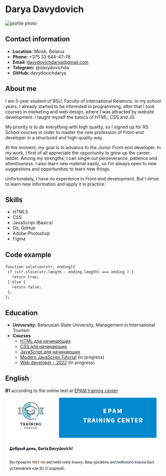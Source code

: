 # Darya Davydovich 

![profile photo](../rsschool-cv/assets/img/profile-photo.png)

## Contact information
- **Location:** Minsk, Belarus
- **Phone:** +375 33 644-47-76
- **Email:** davydovichdarya@gmail.com
- **Telegram:** @davydovichda
- **GitHub:** davydovichdarya

## About me
I am 3-year student of BSU, Faculty of International Relations. In my school years, I already started to be interested in programming, after that I took courses in marketing and web design, where I was attracted by website development. I taught myself the basics of HTML, CSS and JS.

My priority is to do everything with high quality, so I signed up for RS School courses in order to master the new profession of Front-end developer in a structured and high-quality way.

At the moment, my goal is to advance to the Junior Front-end developer. In my work, I first of all appreciate the opportunity to grow up the career ladder.
Among my strengths, I can single out perseverance, patience and attentiveness. I also learn new material easily, so I'm always open to new suggestions and opportunities to learn new things.

Unfortunately, I have no experience in Front-end development. But I strive to learn new information and apply it in practice.

## Skills
- HTML5
- CSS
- JavaScript (Basics)
- Git, GitHub
- Adobe Photoshop
- Figma

## Code example
```
function solution(str, ending){
 if (str.slice(str.length - ending.length) === ending ) {
   return true;
 } else {
   return false;
 };
};
```

## Education
- **University:** Belarusian State University, Management in International Tourism
- **Courses**
  - [HTML для начинающих](https://ru.code-basics.com/languages/html)
  - [CSS для начинающих](https://ru.code-basics.com/languages/css)
  - [JavaScript для начинающих](https://ru.code-basics.com/languages/javascript)
  - [Modern JavaScript Tutorial](https://learn.javascript.ru/) (in progress)
  - [Web developer - 2022](https://www.udemy.com/course/webdeveloper/) (in progress)

## English
**B1** according to the online test at [EPAM training center](https://training.by/#!/Home?lang=ru).

![English language test results](/img/english.png)
